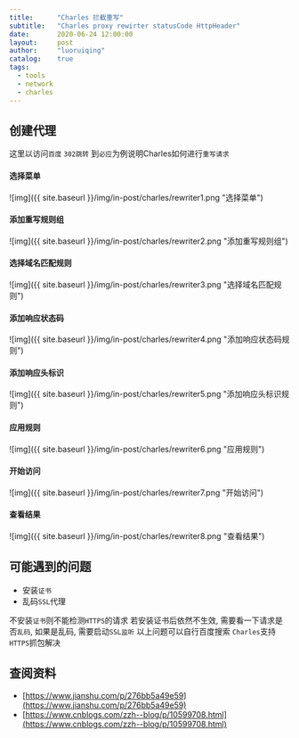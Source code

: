 ```yaml
---
title:      "Charles 拦截重写"
subtitle:   "Charles proxy rewirter statusCode HttpHeader"
date:       2020-06-24 12:00:00
layout:     post
author:     "luoruiqing"
catalog:    true
tags:
  - tools
  - network
  - charles
---
```



## 创建代理

这里以访问`百度` `302跳转` 到`必应`为例说明Charles如何进行`重写请求`

#### 选择菜单

![img]({{ site.baseurl }}/img/in-post/charles/rewriter1.png "选择菜单")

#### 添加重写规则组

![img]({{ site.baseurl }}/img/in-post/charles/rewriter2.png "添加重写规则组")

#### 选择域名匹配规则

![img]({{ site.baseurl }}/img/in-post/charles/rewriter3.png "选择域名匹配规则")

#### 添加响应状态码

![img]({{ site.baseurl }}/img/in-post/charles/rewriter4.png "添加响应状态码规则")

#### 添加响应头标识

![img]({{ site.baseurl }}/img/in-post/charles/rewriter5.png "添加响应头标识规则")

#### 应用规则

![img]({{ site.baseurl }}/img/in-post/charles/rewriter6.png "应用规则")

#### 开始访问

![img]({{ site.baseurl }}/img/in-post/charles/rewriter7.png "开始访问")

#### 查看结果

![img]({{ site.baseurl }}/img/in-post/charles/rewriter8.png "查看结果")


## 可能遇到的问题

- 安装`证书`
- 乱码`SSL`代理

不安装`证书`则不能检测`HTTPS`的请求
若安装证书后依然不生效, 需要看一下请求是否`乱码`, 如果是乱码, 需要启动`SSL监听`
以上问题可以自行百度搜索 `Charles`支持`HTTPS`抓包解决

## 查阅资料

- [https://www.jianshu.com/p/276bb5a49e59](https://www.jianshu.com/p/276bb5a49e59)
- [https://www.cnblogs.com/zzh--blog/p/10599708.html](https://www.cnblogs.com/zzh--blog/p/10599708.html)